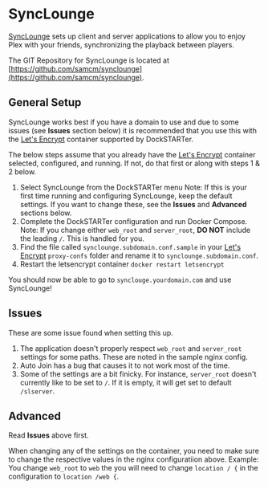 # SyncLounge

[SyncLounge](https://synclounge.tv/) sets up client and server applications to allow you to enjoy Plex with your friends, synchronizing the playback between players.

The GIT Repository for SyncLounge is located at [https://github.com/samcm/synclounge](https://github.com/samcm/synclounge).

## General Setup

SyncLounge works best if you have a domain to use and due to some issues (see **Issues** section below) it is recommended that you use this with the [Let's Encrypt](https://dockstarter.com/apps/letsencrypt/) container supported by DockSTARTer.

The below steps assume that you already have the [Let's Encrypt](https://dockstarter.com/apps/letsencrypt/) container selected, configured, and running. If not, do that first or along with steps 1 & 2 below.

1. Select SyncLounge from the DockSTARTer menu
    Note: If this is your first time running and configuring SyncLounge, keep the default settings. If you want to change these, see the **Issues** and **Advanced** sections below.
2. Complete the DockSTARTer configuration and run Docker Compose.
    Note: If you change either `web_root` and `server_root`, **DO NOT** include the leading `/`. This is handled for you.
3. Find the file called `synclounge.subdomain.conf.sample` in your [Let's Encrypt](https://dockstarter.com/apps/letsencrypt/) `proxy-confs` folder and rename it to `synclounge.subdomain.conf`.
4. Restart the letsencrypt container
   `docker restart letsencrypt`

You should now be able to go to `synclouge.yourdomain.com` and use SyncLounge!

## Issues

These are some issue found when setting this up.

1. The application doesn't properly respect `web_root` and `server_root` settings for some paths. These are noted in the sample nginx config.
2. Auto Join has a bug that causes it to not work most of the time.
3. Some of the settings are a bit finicky. For instance, `server_root` doesn't currently like to be set to `/`. If it is empty, it will get set to default `/slserver`.

## Advanced

Read **Issues** above first.

When changing any of the settings on the container, you need to make sure to change the respective values in the nginx configuratiion above. Example: You change `web_root` to `web` the you will need to change `location / {` in the configuration to `location /web {`.
